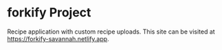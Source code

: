 # forkify Project

Recipe application with custom recipe uploads. This site can be visited at https://forkify-savannah.netlify.app.
